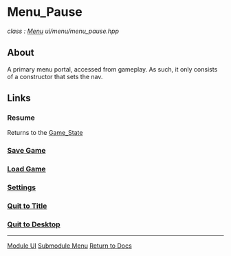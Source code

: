 # Menu_Pause
*class : [Menu](menu.md)*
*ui/menu/menu_pause.hpp*

## About
A primary menu portal, accessed from gameplay. As such, it only consists of a constructor that sets the nav.

## Links

### Resume
Returns to the [Game_State](../../engine/shell/game_state.md)

### [Save Game](menu_save_game.md)

### [Load Game](menu_load_game.md)

### [Settings](menu_settings.md)

### [Quit to Title](menu_title.md)

### [Quit to Desktop](../../engine/shell/quit_state.md)

---

[Module UI](../ui.md)
[Submodule Menu](menu.md)
[Return to Docs](../../docs.md)
